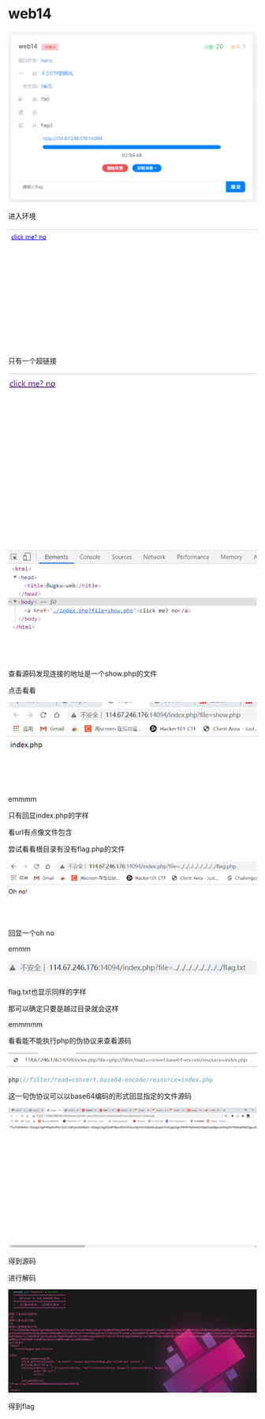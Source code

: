 # web14

![image-20210116161727659](../../../image/image-20210116161727659.png)

进入环境

![image-20210116161801828](../../../image/image-20210116161801828.png)

只有一个超链接

![image-20210116161848630](../../../image/image-20210116161848630.png)

查看源码发现连接的地址是一个show.php的文件

点击看看

![image-20210116161952285](../../../image/image-20210116161952285.png)

emmmm

只有回显index.php的字样

看url有点像文件包含

尝试看看根目录有没有flag.php的文件

![image-20210116162203676](../../../image/image-20210116162203676.png)

回显一个oh no

emmm

![image-20210116162240184](../../../image/image-20210116162240184.png)

flag.txt也显示同样的字样

那可以确定只要是越过目录就会这样

emmmmm

看看能不能执行php的伪协议来查看源码

![image-20210116162555086](../../../image/image-20210116162555086.png)

 ```php
php://filter/read=convert.base64-encode/resource=index.php
 ```

这一句伪协议可以以base64编码的形式回显指定的文件源码

![image-20210116162744698](../../../image/image-20210116162744698.png)

得到源码

进行解码

![image-20210116162925961](../../../image/image-20210116162925961.png)

得到flag















